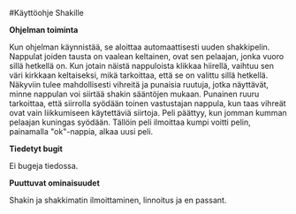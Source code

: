 #Käyttöohje Shakille

**Ohjelman toiminta**

Kun ohjelman käynnistää, se aloittaa automaattisesti uuden shakkipelin. 
Nappulat joiden tausta on vaalean keltainen, ovat sen pelaajan, jonka vuoro sillä hetkellä on. 
Kun jotain näistä nappuloista klikkaa hiirellä, vaihtuu sen väri kirkkaan keltaiseksi, mikä tarkoittaa, että se on valittu sillä hetkellä. 
Näkyviin tulee mahdollisesti vihreitä ja punaisia ruutuja, jotka näyttävät, minne nappulan voi siirtää shakin sääntöjen mukaan. 
Punainen ruuru tarkoittaa, että siirrolla syödään toinen vastustajan nappula, kun taas vihreät ovat vain liikkumiseen käytettäviä siirtoja. 
Peli päättyy, kun jomman kumman pelaajan kuningas syödään. 
Tällöin peli ilmoittaa kumpi voitti pelin, painamalla "ok"-nappia, alkaa uusi peli.

**Tiedetyt bugit**

Ei bugeja tiedossa.

**Puuttuvat ominaisuudet**

Shakin ja shakkimatin ilmoittaminen, linnoitus ja en passant.
